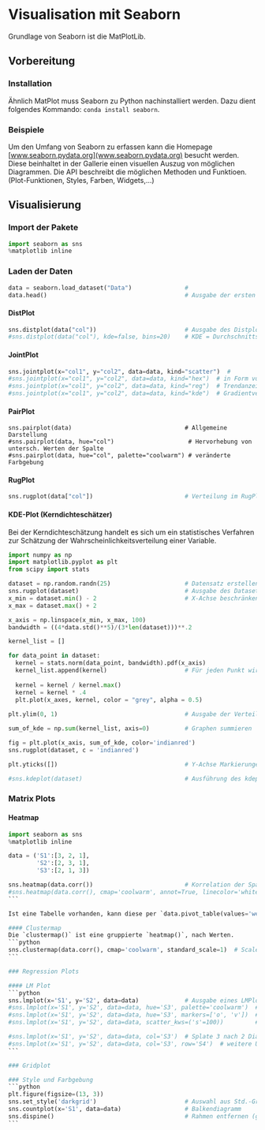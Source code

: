 # Visualisation mit Seaborn
Grundlage von Seaborn ist die MatPlotLib.

## Vorbereitung

### Installation
Ähnlich MatPlot muss Seaborn zu Python nachinstalliert werden. Dazu dient folgendes Kommando: `conda install seaborn`.

### Beispiele
Um den Umfang von Seaborn zu erfassen kann die Homepage [www.seaborn.pydata.org](www.seaborn.pydata.org) besucht werden. Diese beinhaltet in der Gallerie einen visuellen Auszug von möglichen Diagrammen. Die API beschreibt die möglichen Methoden und Funktioen. (Plot-Funktionen, Styles, Farben, Widgets,...)

## Visualisierung

### Import der Pakete
```python
import seaborn as sns
%matplotlib inline
```

### Laden der Daten
```python
data = seaborn.load_dataset("Data")               # 
data.head()                                       # Ausgabe der ersten 5 Datensätze
```

#### DistPlot
```python
sns.distplot(data("col"))                         # Ausgabe des Distplot Diagramms
#sns.distplot(data("col"), kde=false, bins=20)    # KDE = Durchschnittsfunktion, bins = Anzahl der Boxen
```

#### JointPlot
```python
sns.jointplot(x="col1", y="col2", data=data, kind="scatter")  # 
#sns.jointplot(x="col1", y="col2", data=data, kind="hex")  # in Form von Hexagons
#sns.jointplot(x="col1", y="col2", data=data, kind="reg")  # Trendanzeige
#sns.jointplot(x="col1", y="col2", data=data, kind="kde")  # Gradientverteilung
```

#### PairPlot
```pythonx
sns.pairplot(data)                                # Allgemeine Darstellung
#sns.pairplot(data, hue="col")                     # Hervorhebung von untersch. Werten der Spalte
#sns.pairplot(data, hue="col", palette="coolwarm") # veränderte Farbgebung
```

#### RugPlot
```python
sns.rugplot(data["col"])                          # Verteilung im RugPlot-Diagramm (ähnlich Barcode)
```

#### KDE-Plot (Kerndichteschätzer)
Bei der Kerndichteschätzung handelt es sich um ein statistisches Verfahren zur Schätzung der Wahrscheinlichkeitsverteilung einer Variable.
```python
import numpy as np
import matplotlib.pyplot as plt
from scipy import stats

dataset = np.random.randn(25)                     # Datensatz erstellen
sns.rugplot(dataset)                              # Ausgabe des Dataset als Rugplot (Verteilung)
x_min = dataset.min() - 2                         # X-Achse beschränken
x_max = dataset.max() + 2

x_axis = np.linspace(x_min, x_max, 100)
bandwidth = ((4*data.std()**5)/(3*len(dataset)))**.2

kernel_list = []

for data_point in dataset:
  kernel = stats.norm(data_point, bandwidth).pdf(x_axis)
  kernel_list.append(kernel)                      # Für jeden Punkt wird ein Kernel erstellt und angefügt
  
  kernel = kernel / kernel.max()
  kernel = kernel * .4
  plt.plot(x_axes, kernel, color = "grey", alpha = 0.5)
  
plt.ylim(0, 1)                                    # Ausgabe der Verteilung als Graphen, die Summe der Graphen stellt der KDE-Plot dar

sum_of_kde = np.sum(kernel_list, axis=0)          # Graphen summieren

fig = plt.plot(x_axis, sum_of_kde, color='indianred')
sns.rugplot(dataset, c = 'indianred')

plt.yticks([])                                    # Y-Achse Markierungen entfernen

#sns.kdeplot(dataset)                             # Ausführung des kdeplot
```

### Matrix Plots

#### Heatmap
````python
import seaborn as sns
%matplotlib inline

data = ('S1':[3, 2, 1],
        'S2':[2, 3, 1],
        'S3':[2, 1, 3])

sns.heatmap(data.corr())                          # Korrelation der Spalten zueinander
#sns.heatmap(data.corr(), cmap='coolwarm', annot=True, linecolor='white', linewidth=1) # Farbkorrektur, Inhalt anzeigen, Linien
```

Ist eine Tabelle vorhanden, kann diese per `data.pivot_table(values='werte', index='rows', columns='cols')`.

#### Clustermap
Die `clustermap()` ist eine gruppierte `heatmap()`, nach Werten.
```python
sns.clustermap(data.corr(), cmap='coolwarm', standard_scale=1)  # Scale beschr. die Gliederung der Cluster
```

### Regression Plots

#### LM Plot
```python
sns.lmplot(x='S1', y='S2', data=data)             # Ausgabe eines LMPlot
#sns.lmplot(x='S1', y='S2', data=data, hue='S3', palette='coolwarm')  # Unterteilung nach Spalte 3
#sns.lmplot(x='S1', y='S2', data=data, hue='S3', markers=['o', 'v'])  # Unterteilung mit Kreis und Dreieck
#sns.lmplot(x='S1', y='S2', data=data, scatter_kws=('s'=100))         # Marker vergrößern

#sns.lmplot(x='S1', y='S2', data=data, col='S3')  # Splate 3 nach 2 Diagrammen unterteilen
#sns.lmplot(x='S1', y='S2', data=data, col='S3', row='S4')  # weitere Unterteilung in Zeilen
```

### Gridplot

### Style und Farbgebung 
```python
plt.figure(figsize=(13, 3))
sns.set_style('darkgrid')                         # Auswahl aus Std.-Grids
sns.countplot(x='S1', data=data)                  # Balkendiagramm
sns.dispine()                                     # Rahmen entfernen (ggf. auch Parameter: left=true)
```
